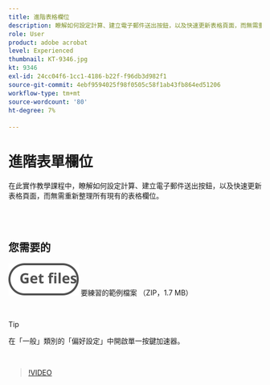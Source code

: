 ```yaml
---
title: 進階表格欄位
description: 瞭解如何設定計算、建立電子郵件送出按鈕，以及快速更新表格頁面，而無需重新整理所有現有的表格欄位
role: User
product: adobe acrobat
level: Experienced
thumbnail: KT-9346.jpg
kt: 9346
exl-id: 24cc04f6-1cc1-4186-b22f-f96db3d982f1
source-git-commit: 4ebf9594025f98f0505c58f1ab43fb864ed51206
workflow-type: tm+mt
source-wordcount: '80'
ht-degree: 7%

---
```


# 進階表單欄位

在此實作教學課程中，瞭解如何設定計算、建立電子郵件送出按鈕，以及快速更新表格頁面，而無需重新整理所有現有的表格欄位。

<br> 

## 您需要的

[![取得檔案 ](../assets/Getfiles.svg)](../assets/ProjectEstimate.zip)
要練習的範例檔案 （ZIP，1.7 MB）

<br>

>[!TIP]
>
>在「一般」類別的「偏好設定」中開啟單一按鍵加速器。

<br>

>[!VIDEO](https://video.tv.adobe.com/v/340379?quality=12&learn=on&hidetitle=true)
